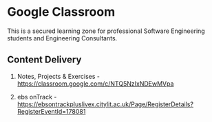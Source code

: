 # Google Classroom

This is a secured learning zone  for professional Software Engineering students and Engineering Consultants.

## Content Delivery

1. Notes, Projects & Exercises  - https://classroom.google.com/c/NTQ5NzIxNDEwMVpa

2. ebs onTrack - https://ebsontrackpluslivex.citylit.ac.uk/Page/RegisterDetails?RegisterEventId=178081
